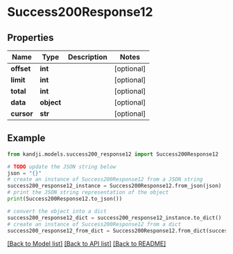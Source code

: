 # Success200Response12


## Properties

Name | Type | Description | Notes
------------ | ------------- | ------------- | -------------
**offset** | **int** |  | [optional] 
**limit** | **int** |  | [optional] 
**total** | **int** |  | [optional] 
**data** | **object** |  | [optional] 
**cursor** | **str** |  | [optional] 

## Example

```python
from kandji.models.success200_response12 import Success200Response12

# TODO update the JSON string below
json = "{}"
# create an instance of Success200Response12 from a JSON string
success200_response12_instance = Success200Response12.from_json(json)
# print the JSON string representation of the object
print(Success200Response12.to_json())

# convert the object into a dict
success200_response12_dict = success200_response12_instance.to_dict()
# create an instance of Success200Response12 from a dict
success200_response12_from_dict = Success200Response12.from_dict(success200_response12_dict)
```
[[Back to Model list]](../README.md#documentation-for-models) [[Back to API list]](../README.md#documentation-for-api-endpoints) [[Back to README]](../README.md)


